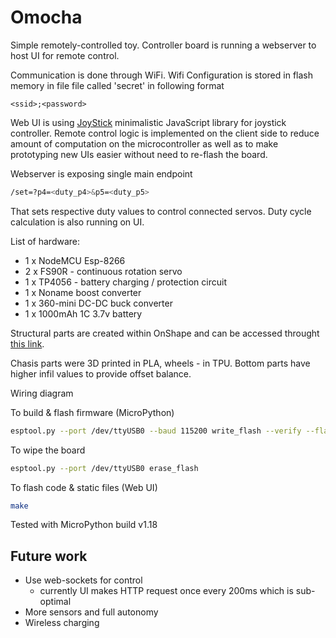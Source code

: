 # Omocha

Simple remotely-controlled toy. Controller board is running a webserver to host UI for remote control.

Communication is done through WiFi. Wifi Configuration is stored in flash memory in file file called 'secret' in following format

```
<ssid>;<password>
```

Web UI is using [JoyStick](https://github.com/bobboteck/JoyStick/) minimalistic JavaScript library for joystick controller. Remote control logic is implemented on the client side to reduce amount of computation on the microcontroller as well as to make prototyping new UIs easier without need to re-flash the board.

Webserver is exposing single main endpoint

```bash
/set=?p4=<duty_p4>&p5=<duty_p5>
```

That sets respective duty values to control connected servos. Duty cycle calculation is also running on UI.

List of hardware:

- 1 x NodeMCU Esp-8266
- 2 x FS90R - continuous rotation servo
- 1 x TP4056 - battery charging / protection circuit
- 1 x Noname boost converter
- 1 x 360-mini DC-DC buck converter
- 1 x 1000mAh 1C 3.7v battery

Structural parts are created within OnShape and can be accessed throught [this link](https://cad.onshape.com/documents/6b025ad5b8d3cd7ed16cbb3e/w/f27e21178ea5a2d9bdf98c12/e/2fbd7fb4a6eb46e4acefeec9?renderMode=0&uiState=65a694ebbeed7c1f54f48a05).

Chasis parts were 3D printed in PLA, wheels - in TPU. Bottom parts have higher infil values to provide offset balance.

Wiring diagram

<TBD>

To build & flash firmware (MicroPython)

```bash
esptool.py --port /dev/ttyUSB0 --baud 115200 write_flash --verify --flash_size=4MB -fm dout 0 /path/to/esp-rom.bin
```

To wipe the board

```bash
esptool.py --port /dev/ttyUSB0 erase_flash
```

To flash code & static files (Web UI)

```bash
make
```

Tested with MicroPython build v1.18

## Future work

- Use web-sockets for control
  - currently UI makes HTTP request once every 200ms which is sub-optimal
- More sensors and full autonomy
- Wireless charging
